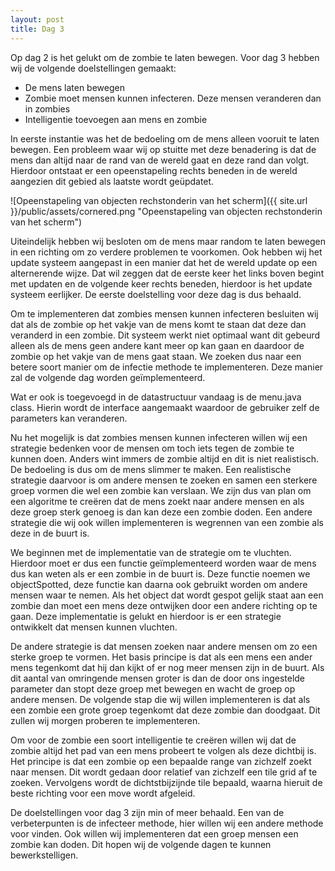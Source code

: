 ```yaml
---
layout: post
title: Dag 3
---
```


Op dag 2 is het gelukt om de zombie te laten bewegen. Voor dag 3 hebben wij de volgende doelstellingen gemaakt:

* De mens laten bewegen
* Zombie moet mensen kunnen infecteren. Deze mensen veranderen dan in zombies
* Intelligentie toevoegen aan mens en zombie

In eerste instantie was het de bedoeling om de mens alleen vooruit te laten bewegen. Een probleem waar wij op stuitte met deze benadering is dat de mens dan altijd naar de rand van de wereld gaat en deze rand dan volgt. Hierdoor ontstaat er een opeenstapeling rechts beneden in de wereld aangezien dit gebied als laatste wordt geüpdatet. 

![Opeenstapeling van objecten rechstonderin van het scherm]({{ site.url }}/public/assets/cornered.png "Opeenstapeling van objecten rechstonderin van het scherm")



Uiteindelijk hebben wij besloten om de mens maar random te laten bewegen in een richting om zo verdere problemen te voorkomen. Ook hebben wij het update systeem aangepast in een manier dat het de wereld update op een alternerende wijze. Dat wil zeggen dat de eerste keer het links boven begint met updaten en de volgende keer rechts beneden, hierdoor is het update systeem eerlijker. De eerste doelstelling voor deze dag is dus behaald.

Om te implementeren dat zombies mensen kunnen infecteren besluiten wij dat als de zombie op het vakje van de mens komt te staan dat deze dan veranderd in een zombie. Dit systeem werkt niet optimaal want dit gebeurd alleen als de mens geen andere kant meer op kan gaan en daardoor de zombie op het vakje van de mens gaat staan. We zoeken dus naar een betere soort manier om de infectie methode te implementeren. Deze manier zal de volgende dag worden geïmplementeerd.

Wat er ook is toegevoegd in de datastructuur vandaag is de menu.java class. Hierin wordt de interface aangemaakt waardoor de gebruiker zelf de parameters kan veranderen.

Nu het mogelijk is dat zombies mensen kunnen infecteren willen wij een strategie bedenken voor de mensen om toch iets tegen de zombie te kunnen doen. Anders wint immers de zombie altijd en dit is niet realistisch. De bedoeling is dus om de mens slimmer te maken. Een realistische strategie daarvoor is om andere mensen te zoeken en samen een sterkere groep vormen die wel een zombie kan verslaan. We zijn dus van plan om een algoritme te creëren dat de mens zoekt naar andere mensen en als deze groep sterk genoeg is dan kan deze een zombie doden.  Een andere strategie die wij ook willen implementeren is wegrennen van een zombie als deze in de buurt is. 

We beginnen met de implementatie van de strategie om te vluchten. Hierdoor moet er dus een functie geïmplementeerd worden waar de mens dus kan weten als er een zombie in de buurt is. Deze functie noemen we objectSpotted, deze functie kan daarna ook gebruikt worden om andere mensen waar te nemen. Als het object dat wordt gespot gelijk staat aan een zombie dan moet een mens deze ontwijken door een andere richting op te gaan. Deze implementatie is gelukt en hierdoor is er een strategie ontwikkelt dat mensen kunnen vluchten. 

De andere strategie is dat mensen zoeken naar andere mensen om zo een sterke groep te vormen. Het basis principe is dat als een mens een ander mens tegenkomt dat hij dan kijkt of er nog meer mensen zijn in de buurt. Als dit aantal van omringende mensen groter is dan de door ons ingestelde parameter dan stopt deze groep met bewegen en wacht de groep op andere mensen. De volgende stap die wij willen implementeren is dat als een zombie een grote groep tegenkomt dat deze zombie dan doodgaat. Dit zullen wij morgen proberen te implementeren.

Om voor de zombie een soort intelligentie te creëren willen wij dat de zombie altijd het pad van een mens probeert te volgen als deze dichtbij is. Het principe is dat een zombie op een bepaalde range van zichzelf zoekt naar mensen. Dit wordt gedaan door relatief van zichzelf een tile grid af te zoeken. Vervolgens wordt de dichtstbijzijnde tile bepaald, waarna hieruit de beste richting voor een move wordt afgeleid. 

De doelstellingen voor dag 3 zijn min of meer behaald. Een van de verbeterpunten is de infecteer methode, hier willen wij een andere methode voor vinden. Ook willen wij implementeren dat een groep mensen een zombie kan doden. Dit hopen wij de volgende dagen te kunnen bewerkstelligen. 
